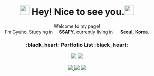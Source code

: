 <h1 align="center"><img src="https://github.com/Eungae-D/Eungae-D/assets/135101171/29ce20e3-f5b7-4a46-9601-736c3ae5a67f" width="30"/> Hey! Nice to see you.<img src="https://github.com/Eungae-D/Eungae-D/assets/135101171/29ce20e3-f5b7-4a46-9601-736c3ae5a67f" width="30"/></h1>

<p align="center">Welcome to my page! </br> I'm Gyuho, Studying in <b><img src="https://github.com/Eungae-D/Eungae-D/assets/135101171/998e503c-32e2-4720-893c-f8a963179304" width="15"/>SSAFY,</b> currently living in <img src="https://github.com/Eungae-D/Eungae-D/assets/135101171/81381dbc-5067-4398-9f68-409b97c7a382" width="15"/> <b>Seoul, Korea</b>. </p>


<h3 align='center'>:black_heart: Portfolio List :black_heart:</p>

<a href="https://hits.seeyoufarm.com"><img src="https://hits.seeyoufarm.com/api/count/incr/badge.svg?url=https%3A%2F%2Fgithub.com%2FEungae-D%2Fhit-counter&count_bg=%230D0D0D&title_bg=%23555555&icon=github.svg&icon_color=%23E7E7E7&title=GitHub&edge_flat=false"/></a>
<a href="https://solved.ac/s4078942"><img src="http://mazassumnida.wtf/api/mini/generate_badge?boj=s4078942"/></a>



<p align='center'>
<a href="mailto:s4078942@naver.com"><img src="https://img.shields.io/badge/Naver-03C75A?style=flat-square&logo=Naver&logoColor=white"/>
<a href="https://www.instagram.com/Gyuho._.95" target="_blank"><img src="https://img.shields.io/badge/Instagram-E4405F?style=flat-square&logo=Instagram&logoColor=white"/></a>
<a href="https://eungae-d.tistory.com/" target="_blank"><img src="https://img.shields.io/badge/Tistory-000000?style=flat-square&logo=tistory&logoColor=white"></a>
